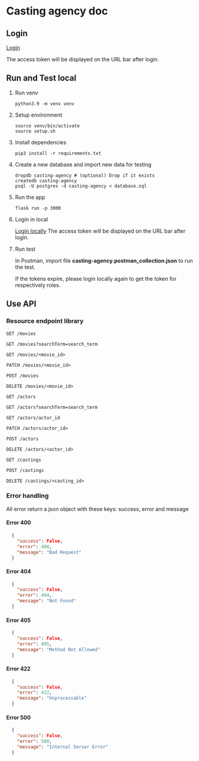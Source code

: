 # Casting agency doc
## Login
<a href="https://fsnd-stu.us.auth0.com/authorize?audience=casting-agency&response_type=token&client_id=2NqLLf0o0DJrhgYUOhbSWHttGWPaM7gI&redirect_uri=https://casting-agency-api.onrender.com/">Login</a>

The access token will be displayed on the URL bar after login.

## Run and Test local
1. Run venv

    ```
    python3.9 -m venv venv
    ```

2. Setup environment

    ```
    source venv/bin/activate
    source setup.sh
    ```

3. Install dependencies
    
    ```
    pip3 install -r requirements.txt
    ```

4. Create a new database and import new data for testing
    
    ```
    dropdb casting-agency # (optional) Drop if it exists 
    createdb casting-agency
    psql -U postgres -d casting-agency < database.sql
    ```

5. Run the app

    ```
    flask run -p 3000
    ```


6. Login in local

    <a href="https://fsnd-stu.us.auth0.com/authorize?audience=casting-agency&response_type=token&client_id=2NqLLf0o0DJrhgYUOhbSWHttGWPaM7gI&redirect_uri=http://localhost:3000/">Login locally</a>
    The access token will be displayed on the URL bar after login.

7. Run test

    In Postman, import file **casting-agency.postman_collection.json** to run the test.

    If the tokens expire, please login locally again to get the token for respectively roles.

## Use API
### Resource endpoint library
`GET /movies`

`GET /movies?searchTerm=search_term`

`GET /movies/<movie_id>`

`PATCH /movies/<movie_id>`

`POST /movies`

`DELETE /movies/<movie_id>`

`GET /actors`

`GET /actors?searchTerm=search_term`

`GET /actors/actor_id`

`PATCH /actors/actor_id>`

`POST /actors`

`DELETE /actors/<actor_id>`

`GET /castings`

`POST /castings`

`DELETE /castings/<casting_id>`

### Error handling
All error return a json object with these keys: success, error and message

#### Error 400
  ``` json
    {
      "success": False,
      "error": 400,
      "message": "Bad Request"
    }
  ```

#### Error 404
  ``` json
    {
      "success": False,
      "error": 404,
      "message": "Not Found"
    }
  ```

#### Error 405
  ``` json
    {
      "success": False,
      "error": 405,
      "message": "Method Not Allowed"
    }
  ```

#### Error 422
  ``` json
    {
      "success": False,
      "error": 422,
      "message": "Unprocessable"
    }
  ```

#### Error 500
  ``` json
    {
      "success": False,
      "error": 500,
      "message": "Internal Server Error"
    }
  ```
